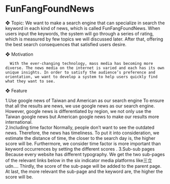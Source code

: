 # FunFangFoundNews

❖​ Topic: 
      We want to make a search engine that can specialize​ in search the keyword in each kind of news, which is called FunFangFoundNews. 
When users input the keywords, the system will go through a series of rating, which is measured by few topics we will discussed later. After that, offering the best search consequences that satisfied users desire. 

❖​ Motivation 

      With the ever-changing technology, mass media has becoming more diverse. The news media on the internet is varied and each has its own unique insights. In order to satisfy the audience’s preference and orientation, we want to develop a system to help users quickly find what they want to see. 
      
❖​ Feature 

1.Use google news of Taiwan and American as our search engine 
 To ensure that all the results are news, we use google news as our search engine. However, google news is differentiated by region, we not only use the Taiwan google news but American google news to make our results more international.  
2.Including time factor 
Normally, people don’t  want to see the outdated news. Therefore, the news has timeliness. To put it into consideration, we estimate the distance of time, the closer to the search day is, the higher score will be. Furthermore, we consider time factor is more important than keyword occurrences by setting  the different scores . 3.Sub-sub pages 
 Because every website has different typography. We get the two sub-pages of the relevant links below in the six indicator media platforms like三立 udn…. Thirdly, the score of the sub-page will be added to the parent page.  At last, the more relevant the sub-page and the keyword are, the higher the score will be. 
 
